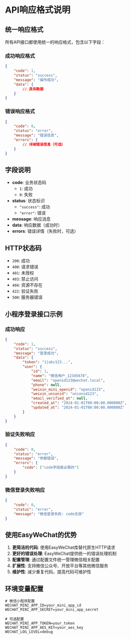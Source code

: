 # API响应格式说明

## 统一响应格式

所有API接口都使用统一的响应格式，包含以下字段：

### 成功响应格式
```json
{
    "code": 1,
    "status": "success",
    "message": "操作成功",
    "data": {
        // 具体数据
    }
}
```

### 错误响应格式
```json
{
    "code": 0,
    "status": "error",
    "message": "错误信息",
    "errors": {
        // 详细错误信息（可选）
    }
}
```

## 字段说明

- **code**: 业务状态码
  - `1`: 成功
  - `0`: 失败
- **status**: 状态标识
  - `"success"`: 成功
  - `"error"`: 错误
- **message**: 响应消息
- **data**: 响应数据（成功时）
- **errors**: 错误详情（失败时，可选）

## HTTP状态码

- `200`: 成功
- `400`: 请求错误
- `401`: 未授权
- `403`: 禁止访问
- `404`: 资源不存在
- `422`: 验证失败
- `500`: 服务器错误

## 小程序登录接口示例

### 成功响应
```json
{
    "code": 1,
    "status": "success",
    "message": "登录成功",
    "data": {
        "token": "1|abc123...",
        "user": {
            "id": 1,
            "name": "微信用户_12345678",
            "email": "openid123@wechat.local",
            "phone": null,
            "weixin_mini_openid": "openid123",
            "weixin_unionid": "unionid123",
            "email_verified_at": null,
            "created_at": "2024-01-01T00:00:00.000000Z",
            "updated_at": "2024-01-01T00:00:00.000000Z"
        }
    }
}
```

### 验证失败响应
```json
{
    "code": 0,
    "status": "error",
    "message": "参数错误",
    "errors": {
        "code": ["code字段是必需的"]
    }
}
```

### 微信登录失败响应
```json
{
    "code": 0,
    "status": "error",
    "message": "微信登录失败: code无效"
}
```

## 使用EasyWeChat的优势

1. **更简洁的代码**: 使用EasyWeChat库替代原生HTTP请求
2. **更好的错误处理**: EasyWeChat提供统一的错误处理机制
3. **配置管理**: 通过配置文件统一管理微信相关配置
4. **扩展性**: 支持微信公众号、开放平台等其他微信服务
5. **维护性**: 减少重复代码，提高代码可维护性

## 环境变量配置

```env
# 微信小程序配置
WECHAT_MINI_APP_ID=your_mini_app_id
WECHAT_MINI_APP_SECRET=your_mini_app_secret

# 可选配置
WECHAT_MINI_APP_TOKEN=your_token
WECHAT_MINI_APP_AES_KEY=your_aes_key
WECHAT_LOG_LEVEL=debug
``` 